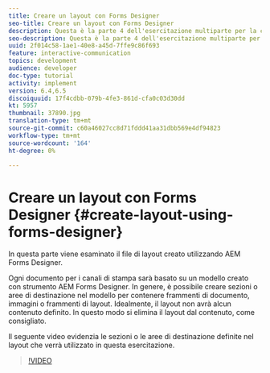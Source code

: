 ```yaml
---
title: Creare un layout con Forms Designer
seo-title: Creare un layout con Forms Designer
description: Questa è la parte 4 dell'esercitazione multiparte per la creazione del primo documento di comunicazione interattivo per il canale di stampa. In questa parte viene visualizzato il file di layout creato con  AEM Forms Designer.
seo-description: Questa è la parte 4 dell'esercitazione multiparte per la creazione del primo documento di comunicazione interattivo per il canale di stampa. In questa parte viene visualizzato il file di layout creato con  AEM Forms Designer.
uuid: 2f014c58-1ae1-40e8-a45d-7ffe9c86f693
feature: interactive-communication
topics: development
audience: developer
doc-type: tutorial
activity: implement
version: 6.4,6.5
discoiquuid: 17f4cdbb-079b-4fe3-861d-cfa0c03d30dd
kt: 5957
thumbnail: 37890.jpg
translation-type: tm+mt
source-git-commit: c60a46027cc8d71fddd41aa31dbb569e4df94823
workflow-type: tm+mt
source-wordcount: '164'
ht-degree: 0%

---
```



# Creare un layout con Forms Designer {#create-layout-using-forms-designer}

In questa parte viene esaminato il file di layout creato utilizzando  AEM Forms Designer.

Ogni documento per i canali di stampa sarà basato su un modello creato con  strumento AEM Forms Designer. In genere, è possibile creare sezioni o aree di destinazione nel modello per contenere frammenti di documento, immagini o frammenti di layout. Idealmente, il layout non avrà alcun contenuto definito. In questo modo si elimina il layout dal contenuto, come consigliato.

Il seguente video evidenzia le sezioni o le aree di destinazione definite nel layout che verrà utilizzato in questa esercitazione.

>[!VIDEO](https://video.tv.adobe.com/v/37890/?quality=9)




